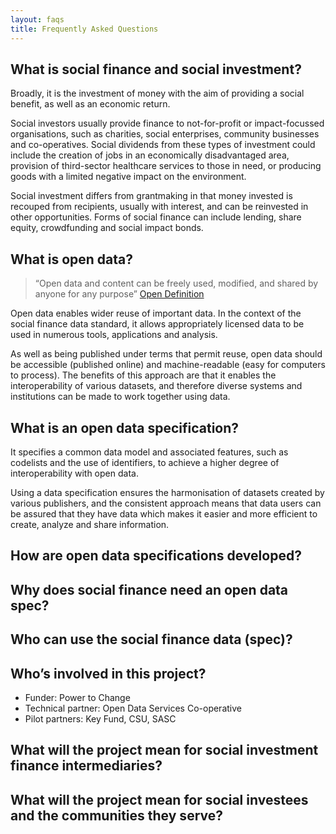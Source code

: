 ```yaml
---
layout: faqs
title: Frequently Asked Questions
---
```


## What is social finance and social investment?
Broadly, it is the investment of money with the aim of providing a social benefit, as well as an economic return.

Social investors usually provide finance to not-for-profit or impact-focussed organisations, such as charities, social enterprises, community businesses and co-operatives. Social dividends from these types of investment could include the creation of jobs in an economically disadvantaged area, provision of third-sector healthcare services to those in need, or producing goods with a limited negative impact on the environment.

Social investment differs from grantmaking in that money invested is recouped from recipients, usually with interest, and can be reinvested in other opportunities. Forms of social finance can include lending, share equity, crowdfunding and social impact bonds.

## What is open data?
> “Open data and content can be freely used, modified, and shared by anyone for any purpose” [Open Definition](http://opendefinition.org/)

Open data enables wider reuse of important data. In the context of the social finance data standard, it allows appropriately licensed data to be used in numerous tools, applications and analysis.

As well as being published under terms that permit reuse, open data should be accessible (published online) and machine-readable (easy for computers to process). The benefits of this approach are that it enables the interoperability of various datasets, and therefore diverse systems and institutions can be made to work together using data.

## What is an open data specification?
It specifies a common data model and associated features, such as codelists and the use of identifiers, to achieve a higher degree of interoperability with open data.

Using a data specification ensures the harmonisation of datasets created by various publishers, and the consistent approach means that data users can be assured that they have data which makes it easier and more efficient to create, analyze and share information.

## How are open data specifications developed?


## Why does social finance need an open data spec?

## Who can use the social finance data (spec)?

## Who’s involved in this project?
* Funder: Power to Change
* Technical partner: Open Data Services Co-operative
* Pilot partners: Key Fund, CSU, SASC

## What will the project mean for social investment finance intermediaries?

## What will the project mean for social investees and the communities they serve?
